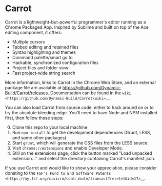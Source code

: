 Carrot
=====

Carrot is a lightweight-but-powerful programmer's editor running as a Chrome
Packaged App. Inspired by Sublime and built on top of the Ace editing
component, it offers:

-  Multiple cursors
-  Tabbed editing and retained files
-  Syntax highlighting and themes
-  Command palette/smart go to
-  Hackable, synchronized configuration files
-  Project files and folder view
-  Fast project-wide string search

More information, links to Carrot in the Chrome Web Store, and an
external package file are available at https://github.com/Dynamic-Build/Carrot/releases.
Documentation can be found in the
`wiki <https://github.com/Dynamic-Build/Carrot/wiki>`__.

You can also load Carrot from source code, either to hack around on or
to try the absolute bleeding edge. You'll need to have Node and NPM
installed first, then follow these steps:

0. Clone this repo to your local machine
1. Run ``npm install`` to get the development dependencies (Grunt, LESS,
   and some other packages)
2. Start ``grunt``, which will generate the CSS files from the LESS
   source
3. Visit ``chrome://extensions`` and enable Developer Mode.
4. Still on the extensions page, click the button marked "Load unpacked
   extension..." and select the directory containing Carrot's
   manifest.json.

If you use Carrot and would like to show your appreciation, please
consider donating to the `FSF's Fund to End Software
Patents <https://my.fsf.org/civicrm/contribute/transact?reset=1&id=17>`__.
